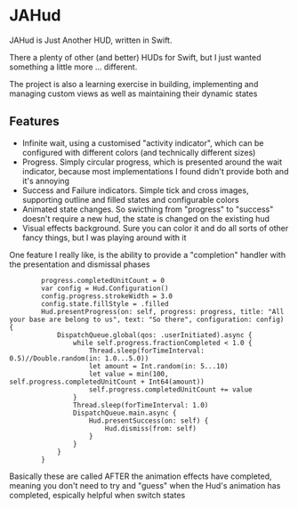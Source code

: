 # JAHud

JAHud is Just Another HUD, written in Swift.

There a plenty of other (and better) HUDs for Swift, but I just wanted something a little more ... different.

The project is also a learning exercise in building, implementing and managing custom views as well as maintaining their dynamic states

## Features

- Infinite wait, using a customised "activity indicator", which can be configured with different colors (and technically different sizes)
- Progress. Simply circular progress, which is presented around the wait indicator, because most implementations I found didn't provide both and it's annoying
- Success and Failure indicators.  Simple tick and cross images, supporting outline and filled states and configurable colors
- Animated state changes.  So swicthing from "progress" to "success" doesn't require a new hud, the state is changed on the existing hud
- Visual effects background.  Sure you can color it and do all sorts of other fancy things, but I was playing around with it

One feature I really like, is the ability to provide a "completion" handler with the presentation and dismissal phases

~~~~
		progress.completedUnitCount = 0
		var config = Hud.Configuration()
		config.progress.strokeWidth = 3.0
		config.state.fillStyle = .filled
		Hud.presentProgress(on: self, progress: progress, title: "All your base are belong to us", text: "So there", configuration: config) {
			DispatchQueue.global(qos: .userInitiated).async {
				while self.progress.fractionCompleted < 1.0 {
					Thread.sleep(forTimeInterval: 0.5)//Double.random(in: 1.0...5.0))
					let amount = Int.random(in: 5...10)
					let value = min(100, self.progress.completedUnitCount + Int64(amount))
					self.progress.completedUnitCount += value
				}
				Thread.sleep(forTimeInterval: 1.0)
				DispatchQueue.main.async {
					Hud.presentSuccess(on: self) {
						Hud.dismiss(from: self)
					}
				}
			}
		}
~~~~

Basically these are called AFTER the animation effects have completed, meaning you don't need to try and "guess" when the Hud's animation has completed, espically helpful when switch states
